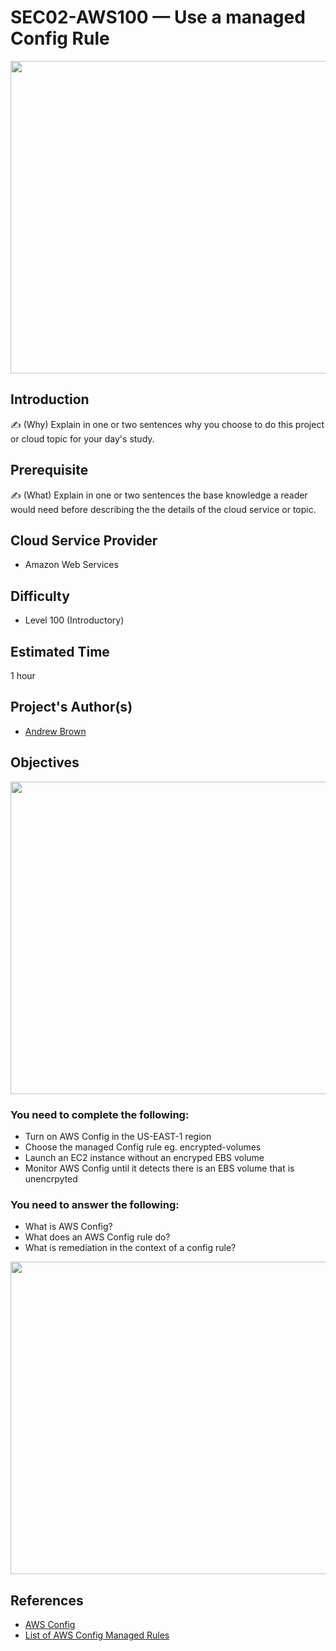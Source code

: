 # SEC02-AWS100 — Use a managed Config Rule

<p align="center" >
<img src="https://user-images.githubusercontent.com/69337392/176993657-adc28b7d-f48a-4525-b8f0-b8a766b9b86f.jpg" height="500" width="600" ></p>

## Introduction

✍️ (Why) Explain in one or two sentences why you choose to do this project or cloud topic for your day's study.

## Prerequisite

✍️ (What) Explain in one or two sentences the base knowledge a reader would need before describing the the details of the cloud service or topic.

## Cloud Service Provider
- Amazon Web Services

## Difficulty
- Level 100 (Introductory)

## Estimated Time
1 hour

## Project's Author(s)
- [Andrew Brown](https://twitter.com/andrewbrown)

## Objectives

<p align="center" >
<img src="https://user-images.githubusercontent.com/69337392/176993670-faf0bc67-b94f-4488-acd3-6e4e77330d68.png" height="500" width="600" ></p>

### You need to complete the following:

- Turn on AWS Config in the US-EAST-1 region
- Choose the managed Config rule eg. encrypted-volumes
- Launch an EC2 instance without an encryped EBS volume
- Monitor AWS Config until it detects there is an EBS volume that is unencrpyted

### You need to answer the following:

- What is AWS Config?
- What does an AWS Config rule do?
- What is remediation in the context of a config rule?

<p align="center" >
<img src="https://user-images.githubusercontent.com/69337392/176993678-f14bc679-7865-44c4-a6bc-64e8aefca999.png" height="500" width="600" ></p>

## References

- [AWS Config](https://aws.amazon.com/config/)
- [List of AWS Config Managed Rules](https://docs.aws.amazon.com/config/latest/developerguide/managed-rules-by-aws-config.html)
